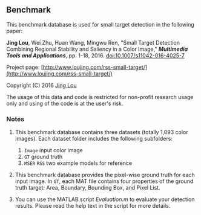 ## Benchmark

This benchmark database is used for small target detection in the following paper: 

**Jing Lou**, Wei Zhu, Huan Wang, Mingwu Ren, "Small Target Detection Combining Regional Stability and Saliency in a Color Image," ***Multimedia Tools and Applications***, pp. 1-18, 2016. [doi:10.1007/s11042-016-4025-7](http://link.springer.com/article/10.1007/s11042-016-4025-7)

Project page: [http://www.loujing.com/rss-small-target/](http://www.loujing.com/rss-small-target/)

Copyright (C) 2016 [Jing Lou](http://www.loujing.com)

The usage of this data and code is restricted for non-profit research usage only and using of the code is at the user's risk.


### Notes

 1. This benchmark database contains three datasets (totally 1,093 color images). Each dataset folder includes the following subfolders:
	 1. `Image`  input color image
	 2. `GT`  ground truth
	 3. `MSER` `RSS`  two example models for reference

 2. This benchmark database provides the pixel-wise ground truth for each input image. In `GT`, each MAT file contains four properties of the ground truth target: Area, Boundary, Bounding Box, and Pixel List.

 3. You can use the MATLAB script *Evaluation.m* to evaluate your detection results. Please read the help text in the script for more details.
